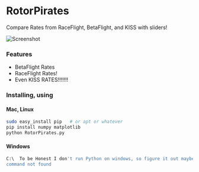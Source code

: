# RotorPirates
Compare Rates from RaceFlight, BetaFlight, and KISS with sliders!

![Screenshot](https://i.imgur.com/fCOrTfn.png)

### Features
- BetaFlight Rates
- RaceFlight Rates!
- Even KISS RATES!!!!!!!


### Installing, using
#### Mac, Linux
```bash
sudo easy_install pip   # or apt or whatever
pip install numpy matplotlib
python RotorPirates.py
```

#### Windows
```bash
C:\  To be Honest I don't run Python on windows, so figure it out maybe and make a PR to this README....
command not found
```
